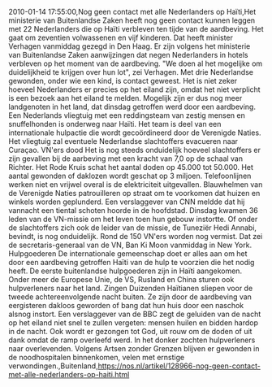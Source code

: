 2010-01-14 17:55:00,Nog geen contact met alle Nederlanders op Haïti,Het ministerie van Buitenlandse Zaken heeft nog geen contact kunnen leggen met 22 Nederlanders die op Haïti verbleven ten tijde van de aardbeving. Het gaat om zeventien volwassenen en vijf kinderen. Dat heeft minister Verhagen vanmiddag gezegd in Den Haag. Er zijn volgens het ministerie van Buitenlandse Zaken aanwijzingen dat negen Nederlanders in hotels verbleven op het moment van de aardbeving. "We doen al het mogelijke om duidelijkheid te krijgen over hun lot", zei Verhagen. Met drie Nederlandse gewonden, onder wie een kind, is contact geweest. Het is niet zeker hoeveel Nederlanders er precies op het eiland zijn, omdat het niet verplicht is een bezoek aan het eiland te melden. Mogelijk zijn er dus nog meer landgenoten in het land, dat dinsdag getroffen werd door een aardbeving. Een Nederlands vliegtuig met een reddingsteam van zestig mensen en snuffelhonden is onderweg naar Haïti. Het team is deel van een internationale hulpactie die wordt gecoördineerd door de Verenigde Naties. Het vliegtuig zal eventuele Nederlandse slachtoffers evacueren naar Curaçao. VN'ers dood Het is nog steeds onduidelijk hoeveel slachtoffers er zijn gevallen bij de aarbeving met een kracht van 7,0 op de schaal van Richter. Het Rode Kruis schat het aantal doden op 45.000 tot 50.000. Het aantal gewonden of daklozen wordt geschat op 3 miljoen. Telefoonlijnen werken niet en vrijwel overal is de elektriciteit uitgevallen. Blauwhelmen van de Verenigde Naties patrouilleren op straat om te voorkomen dat huizen en winkels worden geplunderd. Een verslaggever van CNN meldde dat hij vannacht een tiental schoten hoorde in de hoofdstad. Dinsdag kwamen 36 leden van de VN-missie om het leven toen hun gebouw instortte. Of onder de slachtoffers zich ook de leider van de missie, de Tuneziër Hedi Annabi, bevindt, is nog onduidelijk. Rond de 150 VN'ers worden nog vermist. Dat zei de secretaris-generaal van de VN, Ban Ki Moon vanmiddag in New York. Hulpgoederen De internationale gemeenschap doet er alles aan om het door een aardbeving getroffen Haïti van de hulp te voorzien die het nodig heeft. De eerste buitenlandse hulpgoederen zijn in Haïti aangekomen. Onder meer de Europese Unie, de VS, Rusland en China sturen ook hulpverleners naar het land. Zingen Duizenden Haïtianen sliepen voor de tweede achtereenvolgende nacht buiten. Ze zijn door de aardbeving van eergisteren dakloos geworden of bang dat hun huis door een naschok alsnog instort. Een verslaggever van de BBC zegt de geluiden van de nacht op het eiland niet snel te zullen vergeten: mensen huilen en bidden hardop in de nacht. Ook wordt er gezongen tot God, uit rouw om de doden of uit dank omdat de ramp overleefd werd. In het donker zochten hulpverleners naar overlevenden. Volgens Artsen zonder Grenzen blijven er gewonden in de noodhospitalen binnenkomen, velen met ernstige verwondingen.,Buitenland,https://nos.nl/artikel/128966-nog-geen-contact-met-alle-nederlanders-op-haiti.html